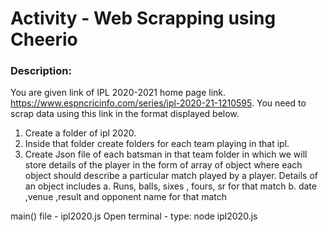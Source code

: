 # Activity - Web Scrapping using Cheerio 
### Description:

You are given link of IPL 2020-2021 home page link.
https://www.espncricinfo.com/series/ipl-2020-21-1210595.
You need to scrap data using this link in the format displayed below.

1. Create a folder of ipl 2020.
2. Inside that folder create folders for each team playing in that ipl.
3. Create Json file of each batsman in that team folder 
in which we will store details of the player in the form of array of object where each object should describe a particular match played by a player. 
Details of an object includes
	a. Runs, balls, sixes , fours, sr for that match
	b. date ,venue ,result and opponent name for that match

main() file - ipl2020.js
Open terminal - type: node ipl2020.js
